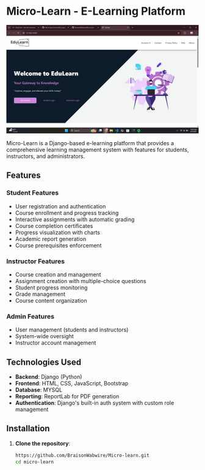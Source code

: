 # Micro-Learn - E-Learning Platform

![Micro-Learn landing page](virtEnv/ML_project/staticfiles/images/image.png)

Micro-Learn is a Django-based e-learning platform that provides a comprehensive learning management system with features for students, instructors, and administrators.

## Features

### Student Features
- User registration and authentication
- Course enrollment and progress tracking
- Interactive assignments with automatic grading
- Course completion certificates
- Progress visualization with charts
- Academic report generation
- Course prerequisites enforcement

### Instructor Features
- Course creation and management
- Assignment creation with multiple-choice questions
- Student progress monitoring
- Grade management
- Course content organization

### Admin Features
- User management (students and instructors)
- System-wide oversight
- Instructor account management

## Technologies Used

- **Backend**: Django (Python)
- **Frontend**: HTML, CSS, JavaScript, Bootstrap
- **Database**: MYSQL
- **Reporting**: ReportLab for PDF generation
- **Authentication**: Django's built-in auth system with custom role management

## Installation

1. **Clone the repository**:
   ```bash
   https://github.com/BraisonWabwire/Micro-learn.git
   cd micro-learn
